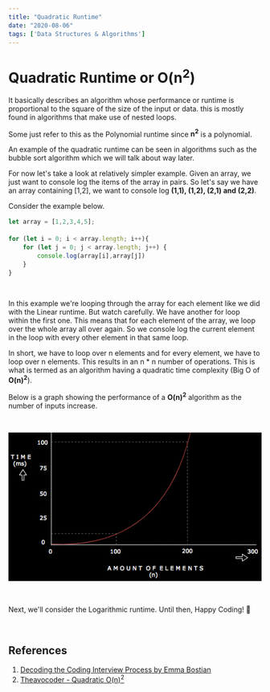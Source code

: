 ```yaml
---
title: "Quadratic Runtime"
date: "2020-08-06"
tags: ['Data Structures & Algorithms']
---
```



# Quadratic Runtime or O(n<sup>2</sup>)

It basically describes an algorithm whose performance or runtime is proportional to the square of the size of the input
or data. this is mostly found in algorithms that make use of nested loops.

Some just refer to this as the Polynomial runtime since **n<sup>2</sup>** is a polynomial.

An example of the quadratic runtime can be seen in algorithms such as the bubble sort algorithm which we will talk about
way later.

For now let's take a look at relatively simpler example. Given an array, we just want to console log the items of the array
in pairs. So let's say we have an array containing [1,2], we want to console log **(1,1), (1,2), (2,1) and (2,2)**. 

Consider the example below.

```javascript
let array = [1,2,3,4,5];

for (let i = 0; i < array.length; i++){
    for (let j = 0; j < array.length; j++) {
        console.log(array[i],array[j])
    }
}
 ```

<br />

In this example we're looping through the array for each element like we did with the Linear runtime. But watch carefully.
We have another for loop within the first one. This means that for each element of the array, we loop over the whole array
all over again. So we console log the current element in the loop with every other element in that same loop. 

In short, we have to loop over n elements and for every element, we have to loop over n elements. This results in an n * n number of
operations. This is what is termed as an algorithm having a quadratic time complexity  (Big O of **O(n)<sup>2</sup>**).

Below is a graph showing the performance of a **O(n)<sup>2</sup>** algorithm as the number of inputs increase.

<br />

![Quadratic Runtime Graph](../assets/blog-images/quadratic.png) 

<br />

Next, we'll consider the Logarithmic runtime. Until then, Happy Coding! :punch:

<br />

## References
1. <a href="https://gumroad.com/l/aUVXY" target="_blank">Decoding the Coding Interview Process by Emma Bostian</a>
2. <a href="https://www.theavocoder.com/big-o-notation/2018/12/22/quadratic-on2" target="_blank">Theavocoder - Quadratic O(n)<sup>2</sup></a>
